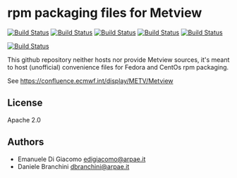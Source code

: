 # rpm packaging files for Metview

[![Build Status](https://badges.herokuapp.com/travis/ARPA-SIMC/Metview-rpm?branch=master&env=DOCKER_IMAGE=centos:7&label=centos7)](https://travis-ci.org/ARPA-SIMC/Metview-rpm)
[![Build Status](https://badges.herokuapp.com/travis/ARPA-SIMC/Metview-rpm?branch=master&env=DOCKER_IMAGE=fedora:27&label=fedora27)](https://travis-ci.org/ARPA-SIMC/Metview-rpm)
[![Build Status](https://badges.herokuapp.com/travis/ARPA-SIMC/Metview-rpm?branch=master&env=DOCKER_IMAGE=fedora:28&label=fedora28)](https://travis-ci.org/ARPA-SIMC/Metview-rpm)
[![Build Status](https://badges.herokuapp.com/travis/ARPA-SIMC/Metview-rpm?branch=master&env=DOCKER_IMAGE=fedora:29&label=fedora29)](https://travis-ci.org/ARPA-SIMC/Metview-rpm)
[![Build Status](https://badges.herokuapp.com/travis/ARPA-SIMC/Metview-rpm?branch=master&env=DOCKER_IMAGE=fedora:rawhide&label=fedorarawhide)](https://travis-ci.org/ARPA-SIMC/Metview-rpm)

[![Build Status](https://copr.fedorainfracloud.org/coprs/simc/stable/package/Metview/status_image/last_build.png)](https://copr.fedorainfracloud.org/coprs/simc/stable/package/Metview/)

This github repository neither hosts nor provide Metview sources, it's meant to
host (unofficial) convenience files for Fedora and CentOs rpm packaging.

See https://confluence.ecmwf.int/display/METV/Metview

## License

Apache 2.0

## Authors

* Emanuele Di Giacomo <edigiacomo@arpae.it>
* Daniele Branchini <dbranchini@arpae.it>
